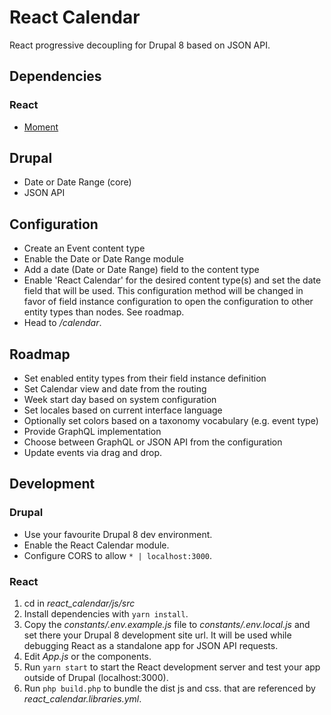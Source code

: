 # React Calendar

React progressive decoupling for Drupal 8 based on JSON API.

## Dependencies

### React

- [Moment](https://www.npmjs.com/package/react-moment)

## Drupal

- Date or Date Range (core)
- JSON API

## Configuration 

- Create an Event content type
- Enable the Date or Date Range module
- Add a date (Date or Date Range) field to the content type
- Enable 'React Calendar' for the desired content type(s)
 and set the date field that will be used. This configuration 
 method will be changed in favor of field instance configuration
 to open the configuration to other entity types than nodes.
 See roadmap.
- Head to _/calendar_.
 
## Roadmap

- Set enabled entity types from their field instance definition
- Set Calendar view and date from the routing
- Week start day based on system configuration
- Set locales based on current interface language
- Optionally set colors based on a taxonomy vocabulary (e.g. event type)
- Provide GraphQL implementation
- Choose between GraphQL or JSON API from the configuration
- Update events via drag and drop.

## Development

### Drupal

- Use your favourite Drupal 8 dev environment.
- Enable the React Calendar module.
- Configure CORS to allow `* | localhost:3000`.

### React

1. cd in _react_calendar/js/src_
2. Install dependencies with `yarn install`.
3. Copy the _constants/.env.example.js_ file to _constants/.env.local.js_ 
and set there your Drupal 8 development site url.
It will be used while debugging React as a standalone app for JSON API requests.
4. Edit _App.js_ or the components.
5. Run `yarn start` to start the React development server 
and test your app outside of Drupal (localhost:3000).
6. Run `php build.php` to bundle the dist js and css. 
that are referenced by _react_calendar.libraries.yml_.
